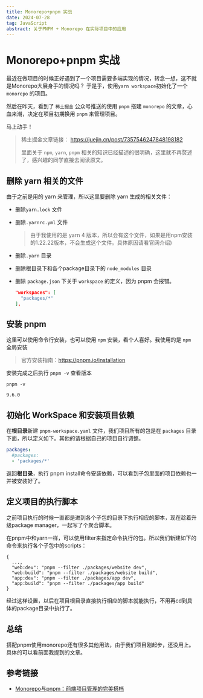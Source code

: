 ```yaml
---
title: Monorepo+pnpm 实战
date: 2024-07-28
tag: JavaScript
abstract: 关于PNPM + Monorepo 在实际项目中的应用
---
```


# Monorepo+pnpm 实战

最近在做项目的时候正好遇到了一个项目需要多端实现的情况，转念一想，这不就是Monorepo大展身手的情况吗？
于是乎，使用`yarn workspace`初始化了一个 `monorepo` 的项目。

然后在昨天，看到了 `稀土掘金` 公众号推送的使用 `pnpm` 搭建 `monorepo` 的文章，心血来潮，决定在项目初期换用 `pnpm` 来管理项目。

马上动手！

> 稀土掘金文章链接： https://juejin.cn/post/7357546247848198182
> 
> 里面关于 `npm`, `yarn`, `pnpm` 相关的知识已经描述的很明确，这里就不再赘述了，感兴趣的同学直接去阅读原文。

## 删除 yarn 相关的文件

由于之前是用的 yarn 来管理，所以这里要删除 yarn 生成的相关文件：

- 删除`yarn.lock` 文件
- 删除`.yarnrc.yml` 文件 
  
  > 由于我使用的是 yarn 4 版本，所以会有这个文件，如果是用npm安装的1.22.22版本，不会生成这个文件。具体原因请看官网介绍)
- 删除`.yarn` 目录
- 删除根目录下和各个package目录下的 `node_modules` 目录
- 删除 `package.json` 下关于 `workspace` 的定义，因为 pnpm 会报错。

  ```json
  "workspaces": [
    "packages/*"
  ],
  ```

## 安装 pnpm

这里可以使用命令行安装，也可以使用 `npm` 安装，看个人喜好。我使用的是 `npm` 全局安装

> 官方安装指南：https://pnpm.io/installation

安装完成之后执行 `pnpm -v` 查看版本

```shell
pnpm -v

9.6.0
```

## 初始化 WorkSpace 和安装项目依赖

在**根目录**新建 `pnpm-workspace.yaml` 文件，我们项目所有的包是在 `packages` 目录下面，所以定义如下。其他的请根据自己的项目自行调整。

```yaml
packages:
  #packages:
  - 'packages/*'
```

返回**根目录**，执行 pnpm install命令安装依赖，可以看到子包里面的项目依赖也一并被安装好了。

## 定义项目的执行脚本

之前项目执行的时候一直都是进到各个子包的目录下执行相应的脚本，现在趁着升级package manager，一起写了个聚合脚本。

在pnpm中和yarn一样，可以使用filter来指定命令执行的包。所以我们新建如下的命令来执行各个子包中的scripts：

```shell
{
  ...,
  "web:dev": "pnpm --filter ./packages/website dev",
  "web:build": "pnpm --filter ./packages/website build",
  "app:dev": "pnpm --filter ./packages/app dev",
  "app:build": "pnpm --filter ./packages/app build"
}
```

经过这样设置，以后在项目根目录直接执行相应的脚本就能执行，不用再cd到具体的package目录中执行了。

## 总结

搭配pnpm使用monorepo还有很多其他用法，由于我们项目刚起步，还没用上。具体的可以看前面我提到的文章。

## 参考链接

- [Monorepo与pnpm：前端项目管理的完美搭档](https://juejin.cn/post/7357546247848198182)
